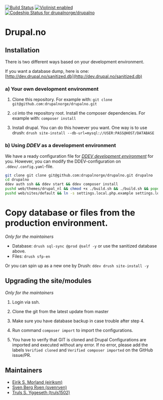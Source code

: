 [![Build Status](https://travis-ci.com/drupalnorge/drupalno.svg?branch=master)](https://travis-ci.com/drupalnorge/drupalno)
[![Violinist enabled](https://img.shields.io/badge/violinist-enabled-brightgreen.svg)](https://violinist.io)
[![Codeship Status for drupalnorge/drupalno](https://app.codeship.com/projects/6ff02ba0-602c-0137-b932-3e71eeafec30/status?branch=master)](https://app.codeship.com/projects/343995)

# Drupal.no

## Installation

There is two different ways based on your development environment.

If you want a database dump, here is one: [http://dev.drupal.no/sanitized.db](http://dev.drupal.no/sanitized.db)

### a) Your own development environment
1. Clone this repository. For example with: `git clone git@github.com:drupalnorge/drupalno.git`

2. `cd` into the repository root. Install the composer dependencies. For example with: `composer install`

3. Install drupal. You can do this however you want. One way is to use drush: `drush site-install --db-url=mysql://USER:PASS@HOST/DATABASE`

### b) Using *DDEV* as a development environment

We have a ready configuration file for _[DDEV development environment](https://ddev.readthedocs.io)_ for you. However, you can modify the DDEV-configuration on `.ddev/.config.yaml`-file.

```bash
git clone git clone git@github.com:drupalnorge/drupalno.git drupalno
cd drupalno
ddev auth ssh && ddev start && ddev composer install
pushd web/themes/drupal_nl && chmod +x ./build.sh && ./build.sh && popd
pushd web/sites/default && ln -s settings.local.php.example settings.local.php && popd
```

# Copy database or files from the production environment.
*Only for the maintainers*
- Database: `drush sql-sync @prod @self -y` or use the sanitized database above.
- Files: `drush sfp-en`

Or you can spin up as a new one by Drush: `ddev drush site-install -y`

## Upgrading the site/modules
*Only for the maintainers*

1. Login via ssh.

2. Clone the git from the latest update from master

3. Make sure you have database backup in case trouble after step 4.

4. Run command `composer import` to import the configurations.

5. You have to verify that GIT is cloned and Drupal Configurations are imported and executed without any error. If no error, please add the labels `Verified cloned` and `Verified composer imported` on the GitHub issue/PR.

## Maintainers
 - [Eirik S. Morland (eiriksm)](https://www.drupal.org/u/eiriksm)
 - [Sven Berg Ryen (svenryen)](https://www.drupal.org/u/svenryen)
 - [Truls S. Yggeseth (truls1502)](https://drupal.org/u/truls1502)
